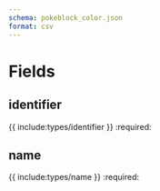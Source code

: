 ```yaml
---
schema: pokeblock_color.json
format: csv
---
```


# Fields
## identifier
{{ include:types/identifier }}
:required:

## name
{{ include:types/name }}
:required:
